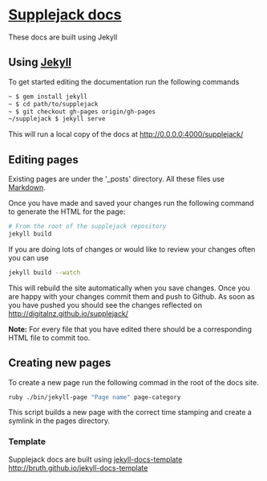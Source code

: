 # [Supplejack docs](http://digitalnz.github.io/supplejack/)

These docs are built using Jekyll

## Using [Jekyll](http://jekyllrb.com/docs/home/)

To get started editing the documentation run the following commands

```bash
~ $ gem install jekyll
~ $ cd path/to/supplejack
~ $ git checkout gh-pages origin/gh-pages
~/supplejack $ jekyll serve
```

This will run a local copy of the docs at http://0.0.0.0:4000/supplejack/

## Editing pages

Existing pages are under the '_posts' directory. All these files use [Markdown](http://daringfireball.net/projects/markdown/).

Once you have made and saved your changes run the following command to generate the HTML for the page:

```bash
# From the root of the supplejack repository
jekyll build
```

If you are doing lots of changes or would like to review your changes often you can use

```bash
jekyll build --watch
```

This will rebuild the site automatically when you save changes. Once you are happy with your changes commit them and push to Github. As soon as you have pushed you should see the changes reflected on http://digitalnz.github.io/supplejack/

**Note:** For every file that you have edited there should be a corresponding HTML file to commit too.

## Creating new pages

To create a new page run the following commad in the root of the docs site.

```bash
ruby ./bin/jekyll-page "Page name" page-category
```

This script builds a new page with the correct time stamping and create a symlink in the pages directory.

### Template
Supplejack docs are built using [jekyll-docs-template](http://bruth.github.io/jekyll-docs-template)
http://bruth.github.io/jekyll-docs-template
